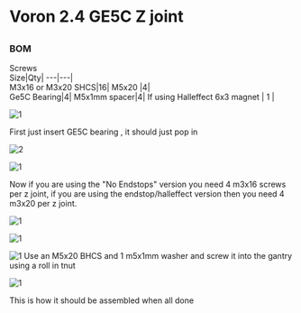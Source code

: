 # Voron 2.4 GE5C Z joint  


##

### BOM
Screws			
Size|Qty|
---|---|		
M3x16 or M3x20 SHCS|16|	
M5x20 |4|	
Ge5C Bearing|4|
M5x1mm spacer|4|
If using Halleffect 6x3 magnet | 1 |


![1](Images/1.png) 

First just insert GE5C bearing , it should just pop in

![2](Images/2.png)


![1](Images/3.png) 

Now if you are using the "No Endstops" version you need 4 m3x16 screws per z joint, if you are using the endstop/halleffect version then you need 4 m3x20 per z joint.

![1](Images/4.png) 

![1](Images/5.png) 

![1](Images/7.png)
Use an M5x20 BHCS and 1 m5x1mm washer and screw it into the gantry using a roll in tnut


![1](Images/6.png) 

This is how it should be assembled when all done




